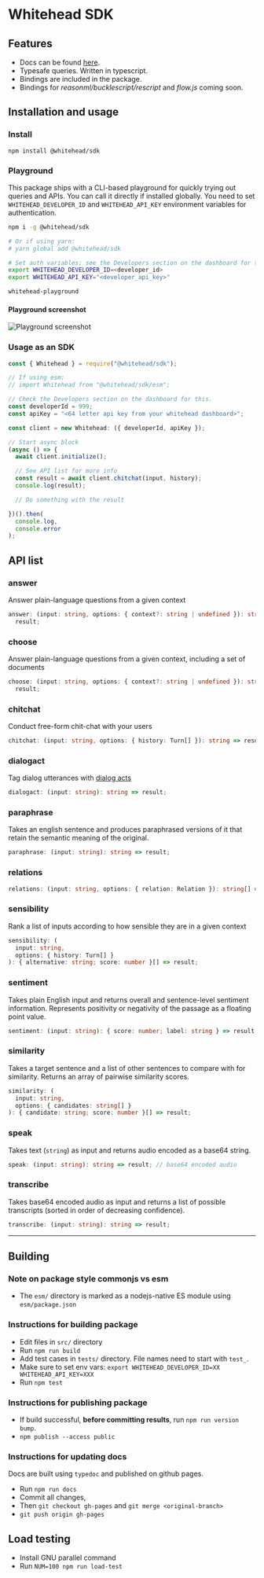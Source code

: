# Whitehead SDK

## Features

- Docs can be found [here](https://whitehead-ai.github.io/node-sdk).
- Typesafe queries. Written in typescript.
- Bindings are included in the package.
- Bindings for _reasonml/bucklescript/rescript_ and _flow.js_ coming soon.

## Installation and usage

### Install

`npm install @whitehead/sdk`

### Playground

This package ships with a CLI-based playground for quickly trying out queries and APIs.
You can call it directly if installed globally. You need to set `WHITEHEAD_DEVELOPER_ID` and `WHITEHEAD_API_KEY` environment variables for authentication.

```bash
npm i -g @whitehead/sdk

# Or if using yarn:
# yarn global add @whitehead/sdk

# Set auth variables; see the Developers section on the dashboard for this
export WHITEHEAD_DEVELOPER_ID=<developer_id>
export WHITEHEAD_API_KEY="<developer_api_key>"

whitehead-playground
```

#### Playground screenshot

![Playground screenshot](https://github.com/whitehead-ai/node-sdk/raw/main/assets/whitehead_playground_screenshot.png?raw=true "Playground screenshot")

### Usage as an SDK

```typescript
const { Whitehead } = require("@whitehead/sdk");

// If using esm:
// import Whitehead from "@whitehead/sdk/esm";

// Check the Developers section on the dashboard for this.
const developerId = 999;
const apiKey = "<64 letter api key from your whitehead dashboard>";

const client = new Whitehead: ({ developerId, apiKey });

// Start async block
(async () => {
  await client.initialize();

  // See API list for more info
  const result = await client.chitchat(input, history);
  console.log(result);

  // Do something with the result

})().then(
  console.log,
  console.error
);
```

## API list

### answer

Answer plain-language questions from a given context

```typescript
answer: (input: string, options: { context?: string | undefined }): string =>
  result;
```

### choose

Answer plain-language questions from a given context, including a set of documents

```typescript
choose: (input: string, options: { context?: string | undefined }): string =>
  result;
```

### chitchat

Conduct free-form chit-chat with your users

```typescript
chitchat: (input: string, options: { history: Turn[] }): string => result;
```

### dialogact

Tag dialog utterances with [dialog acts](https://en.wikipedia.org/wiki/Dialog_act)

```typescript
dialogact: (input: string): string => result;
```

### paraphrase

Takes an english sentence and produces paraphrased versions of it that retain the semantic meaning of the original.

```typescript
paraphrase: (input: string): string => result;
```

### relations

```typescript
relations: (input: string, options: { relation: Relation }): string[] => result;
```

### sensibility

Rank a list of inputs according to how sensible they are in a given context

```typescript
sensibility: (
  input: string,
  options: { history: Turn[] }
): { alternative: string; score: number }[] => result;
```

### sentiment

Takes plain English input and returns overall and sentence-level sentiment information. Represents positivity or negativity of the passage as a floating point value.

```typescript
sentiment: (input: string): { score: number; label: string } => result;
```

### similarity

Takes a target sentence and a list of other sentences to compare with for similarity. Returns an array of pairwise similarity scores.

```typescript
similarity: (
  input: string,
  options: { candidates: string[] }
): { candidate: string; score: number }[] => result;
```

### speak

Takes text (`string`) as input and returns audio encoded as a base64 string.

```typescript
speak: (input: string): string => result; // base64 encoded audio
```

### transcribe

Takes base64 encoded audio as input and returns a list of possible transcripts (sorted in order of decreasing confidence).

```typescript
transcribe: (input: string): string => result;
```

---

## Building

### Note on package style commonjs vs esm

- The `esm/` directory is marked as a nodejs-native ES module using `esm/package.json`

### Instructions for building package

- Edit files in `src/` directory
- Run `npm run build`
- Add test cases in `tests/` directory. File names need to start with `test_`.
- Make sure to set env vars: `export WHITEHEAD_DEVELOPER_ID=XX WHITEHEAD_API_KEY=XXX`
- Run `npm test`

### Instructions for publishing package

- If build successful, **before committing results**, run `npm run version bump`.
- `npm publish --access public`

### Instructions for updating docs

Docs are built using `typedoc` and published on github pages.

- Run `npm run docs`
- Commit all changes,
- Then `git checkout gh-pages` and `git merge <original-branch>`
- `git push origin gh-pages`

## Load testing

- Install GNU parallel command
- Run `NUM=100 npm run load-test`
